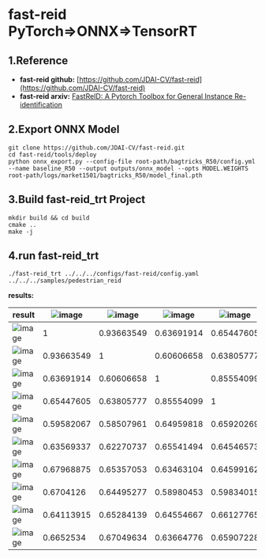 # fast-reid PyTorch=>ONNX=>TensorRT

## 1.Reference
- **fast-reid github:** [https://github.com/JDAI-CV/fast-reid](https://github.com/JDAI-CV/fast-reid)
- **fast-reid arxiv:** [FastReID: A Pytorch Toolbox for General Instance Re-identification](https://arxiv.org/abs/2006.02631)

## 2.Export ONNX Model
```
git clone https://github.com/JDAI-CV/fast-reid.git
cd fast-reid/tools/deploy
python onnx_export.py --config-file root-path/bagtricks_R50/config.yml --name baseline_R50 --output outputs/onnx_model --opts MODEL.WEIGHTS root-path/logs/market1501/bagtricks_R50/model_final.pth
```

## 3.Build fast-reid_trt Project
```
mkdir build && cd build
cmake ..
make -j
```

## 4.run fast-reid_trt
```
./fast-reid_trt ../../../configs/fast-reid/config.yaml ../../../samples/pedestrian_reid
```
**results:**

result|![image](https://user-images.githubusercontent.com/36389436/180164109-da6836d2-84c3-428f-8423-b86bab61832a.png)|![image](https://user-images.githubusercontent.com/36389436/180164183-c07de53e-a824-44a8-9cbc-e39efc2747f9.png)|![image](https://user-images.githubusercontent.com/36389436/180164215-1faeffdf-d349-4fed-b0d7-1ba3561eb9f7.png)|![image](https://user-images.githubusercontent.com/36389436/180164269-43ce0eb9-dbee-4197-853e-570ad69dd081.png)|![image](https://user-images.githubusercontent.com/36389436/180164309-09a597e9-f19a-41b7-a801-b068713697d1.png)|![image](https://user-images.githubusercontent.com/36389436/180164340-4a50ef2a-5a13-4dcc-8109-08ef2af2d4ac.png)|![image](https://user-images.githubusercontent.com/36389436/180164388-aa3e7c2b-3197-4d3f-a295-3f2ff950a93c.png)|![image](https://user-images.githubusercontent.com/36389436/180164420-32a558e1-6a3d-43f8-aa2e-79eabdf4a09b.png)|![image](https://user-images.githubusercontent.com/36389436/180166036-622e6c48-a663-4bb3-a01f-5ad0df079272.png)|![image](https://user-images.githubusercontent.com/36389436/180165528-46c07e48-56b6-4dd2-b8ff-3bbb4c083db1.png)
---|---|---|---|---|---|---|---|---|---|---
![image](https://user-images.githubusercontent.com/36389436/180164109-da6836d2-84c3-428f-8423-b86bab61832a.png)| 1 | 0.93663549 | 0.63691914 | 0.65447605 | 0.59582067 | 0.63569337 | 0.67968875 | 0.6704126 | 0.64113915 | 0.6652534
![image](https://user-images.githubusercontent.com/36389436/180164183-c07de53e-a824-44a8-9cbc-e39efc2747f9.png)| 0.93663549 | 1 | 0.60606658 | 0.63805777 | 0.58507961 | 0.62270737 | 0.65357053 | 0.64495277 | 0.65284139 | 0.67049634
![image](https://user-images.githubusercontent.com/36389436/180164215-1faeffdf-d349-4fed-b0d7-1ba3561eb9f7.png)| 0.63691914 | 0.60606658 | 1 | 0.85554099 | 0.64959818 | 0.65541494 | 0.63463104 | 0.58980453 | 0.64554667 | 0.63664776
![image](https://user-images.githubusercontent.com/36389436/180164269-43ce0eb9-dbee-4197-853e-570ad69dd081.png)| 0.65447605 | 0.63805777 | 0.85554099 | 1 | 0.65920269 | 0.64546573 | 0.64599162 | 0.59834015 | 0.66127765 | 0.65907228
![image](https://user-images.githubusercontent.com/36389436/180164309-09a597e9-f19a-41b7-a801-b068713697d1.png)| 0.59582067 | 0.58507961 | 0.64959818 | 0.65920269 | 1 | 0.87445605 | 0.72793484 | 0.7426371 | 0.68983912 | 0.69091672
![image](https://user-images.githubusercontent.com/36389436/180164340-4a50ef2a-5a13-4dcc-8109-08ef2af2d4ac.png)| 0.63569337 | 0.62270737 | 0.65541494 | 0.64546573 | 0.87445605 | 1 | 0.77302706 | 0.77868611 | 0.69440424 | 0.70926988
![image](https://user-images.githubusercontent.com/36389436/180164388-aa3e7c2b-3197-4d3f-a295-3f2ff950a93c.png)| 0.67968875 | 0.65357053 | 0.63463104 | 0.64599162 | 0.72793484 | 0.77302706 | 1 | 0.91233504 | 0.65651429 | 0.66451794
![image](https://user-images.githubusercontent.com/36389436/180164420-32a558e1-6a3d-43f8-aa2e-79eabdf4a09b.png)| 0.6704126 | 0.64495277 | 0.58980453 | 0.59834015 | 0.7426371 | 0.77868611 | 0.91233504 | 1 | 0.63502818 | 0.64097649
![image](https://user-images.githubusercontent.com/36389436/180166036-622e6c48-a663-4bb3-a01f-5ad0df079272.png)| 0.64113915 | 0.65284139 | 0.64554667 | 0.66127765 | 0.68983912 | 0.69440424 | 0.65651429 | 0.63502818 | 1 | 0.92471766
![image](https://user-images.githubusercontent.com/36389436/180165528-46c07e48-56b6-4dd2-b8ff-3bbb4c083db1.png)| 0.6652534 | 0.67049634 | 0.63664776 | 0.65907228 | 0.69091672 | 0.70926988 | 0.66451794 | 0.64097649 | 0.92471766 | 1
